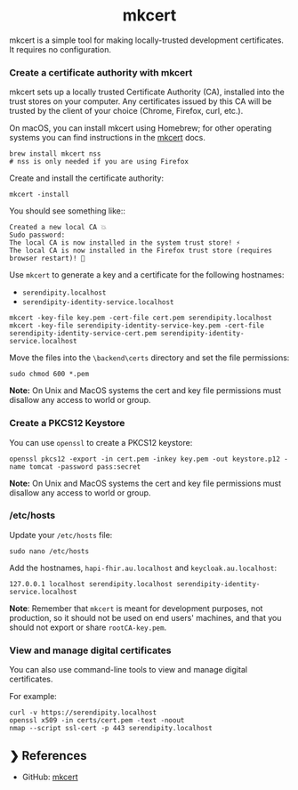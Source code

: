<h1 align="center">mkcert</h1>

mkcert is a simple tool for making locally-trusted development certificates. It requires no configuration.

### Create a certificate authority with mkcert

mkcert sets up a locally trusted Certificate Authority (CA), installed into the trust stores on your computer. 
Any certificates issued by this CA will be trusted by the client of your choice (Chrome, Firefox, curl, etc.).

On macOS, you can install mkcert using Homebrew; for other operating systems you can find instructions in the 
[mkcert](https://github.com/FiloSottile/mkcert) docs.

```
brew install mkcert nss
# nss is only needed if you are using Firefox
```

Create and install the certificate authority:

```
mkcert -install
```

You should see something like::

```
Created a new local CA 💥
Sudo password:
The local CA is now installed in the system trust store! ⚡️
The local CA is now installed in the Firefox trust store (requires browser restart)! 🦊
```

Use `mkcert` to generate a key and a certificate for the following hostnames:
- `serendipity.localhost`
- `serendipity-identity-service.localhost`

```
mkcert -key-file key.pem -cert-file cert.pem serendipity.localhost
mkcert -key-file serendipity-identity-service-key.pem -cert-file serendipity-identity-service-cert.pem serendipity-identity-service.localhost
```

Move the files into the `\backend\certs` directory and set the file permissions:

```
sudo chmod 600 *.pem
```

**Note:** On Unix and MacOS systems the cert and key file permissions must disallow any access to world or group.

### Create a PKCS12 Keystore

You can use `openssl` to create a PKCS12 keystore:

```
openssl pkcs12 -export -in cert.pem -inkey key.pem -out keystore.p12 -name tomcat -password pass:secret
```

**Note:** On Unix and MacOS systems the cert and key file permissions must disallow any access to world or group.

### /etc/hosts

Update your `/etc/hosts` file:

```
sudo nano /etc/hosts
```

Add the hostnames, `hapi-fhir.au.localhost` and `keycloak.au.localhost`:

```
127.0.0.1 localhost serendipity.localhost serendipity-identity-service.localhost
```

**Note**: Remember that `mkcert` is meant for development purposes, not production, so it should not be used on end 
users' machines, and that you should not export or share `rootCA-key.pem`.

### View and manage digital certificates

You can also use command-line tools to view and manage digital certificates.

For example:

```
curl -v https://serendipity.localhost
openssl x509 -in certs/cert.pem -text -noout
nmap --script ssl-cert -p 443 serendipity.localhost
```

## ❯ References

* GitHub: [mkcert](https://github.com/FiloSottile/mkcert)
